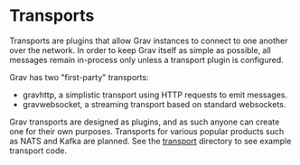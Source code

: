 # Transports

Transports are plugins that allow Grav instances to connect to one another over the network. In order to keep Grav itself as simple as possible, all messages remain in-process only unless a transport plugin is configured.

Grav has two "first-party" transports:

* gravhttp, a simplistic transport using HTTP requests to emit messages.
* gravwebsocket, a streaming transport based on standard websockets.

Grav transports are designed as plugins, and as such anyone can create one for their own purposes. Transports for various popular products such as NATS and Kafka are planned. See the [transport](https://github.com/suborbital/grav/blob/master/transport) directory to see example transport code.

